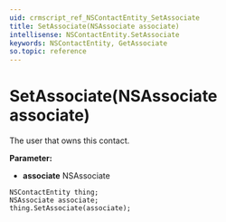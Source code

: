 ```yaml
---
uid: crmscript_ref_NSContactEntity_SetAssociate
title: SetAssociate(NSAssociate associate)
intellisense: NSContactEntity.SetAssociate
keywords: NSContactEntity, GetAssociate
so.topic: reference
---
```


# SetAssociate(NSAssociate associate)

The user that owns this contact.

**Parameter:** 
 - **associate** NSAssociate

```crmscript
NSContactEntity thing;
NSAssociate associate;
thing.SetAssociate(associate);
```

